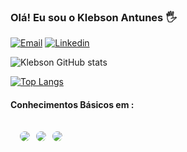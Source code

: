 ### Olá! Eu sou o Klebson Antunes 🖐️



[![Email](https://img.shields.io/badge/Gmail-D14836?style=for-the-badge&logo=gmail&logoColor=white)](mailto:klebsonantunes2@gmail.com)
[![Linkedin](https://img.shields.io/badge/LinkedIn-0077B5?style=for-the-badge&logo=linkedin&logoColor=white)](https://www.linkedin.com/in/klebson-antunes-b07090305/)

![Klebson GitHub stats](https://github-readme-stats.vercel.app/api?username=Klebson-Antunes&show_icons=true&theme=radical)

[![Top Langs](https://github-readme-stats.vercel.app/api/top-langs/?username=Klebson-Antunes&layout=compact)](https://github.com/Klebson-Antunes/github-readme-stats)






#### Conhecimentos Básicos em :


<div style="display: flex; gap: 10px; padding: 15px;">

<img style="border-radius: 10px;" src="![Python](https://img.shields.io/badge/python-3670A0?style=for-the-badge&logo=python&logoColor=ffdd54">

<img style="border-radius: 10px;" src="https://img.shields.io/badge/HTML5-E34F26?style=for-the-badge&logo=html5&logoColor=white">

<img style="border-radius: 10px;" src="https://img.shields.io/badge/python-3670A0?style=for-the-badge&logo=python&logoColor=ffdd54">
</div>



